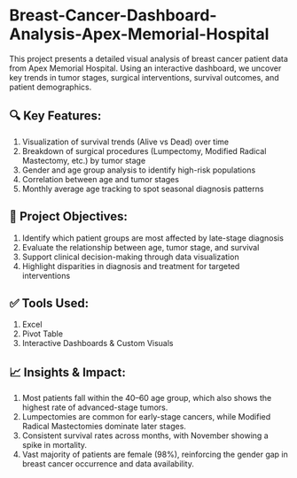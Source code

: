 # Breast-Cancer-Dashboard-Analysis-Apex-Memorial-Hospital
This project presents a detailed visual analysis of breast cancer patient data from Apex Memorial Hospital. Using an interactive dashboard, we uncover key trends in tumor stages, surgical interventions, survival outcomes, and patient demographics.
## 🔍 Key Features:
1. Visualization of survival trends (Alive vs Dead) over time
2. Breakdown of surgical procedures (Lumpectomy, Modified Radical Mastectomy, etc.) by tumor stage
3. Gender and age group analysis to identify high-risk populations
4. Correlation between age and tumor stages
5. Monthly average age tracking to spot seasonal diagnosis patterns

## 🎯 Project Objectives:
1. Identify which patient groups are most affected by late-stage diagnosis
2. Evaluate the relationship between age, tumor stage, and survival
3. Support clinical decision-making through data visualization
4. Highlight disparities in diagnosis and treatment for targeted interventions

## ✅ Tools Used:
1. Excel
2. Pivot Table
3. Interactive Dashboards & Custom Visuals

## 📈 Insights & Impact:
1. Most patients fall within the 40–60 age group, which also shows the highest rate of advanced-stage tumors.
2. Lumpectomies are common for early-stage cancers, while Modified Radical Mastectomies dominate later stages.
3. Consistent survival rates across months, with November showing a spike in mortality.
4. Vast majority of patients are female (98%), reinforcing the gender gap in breast cancer occurrence and data availability.
